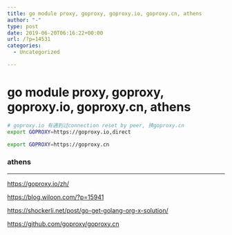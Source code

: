 ```yaml
---
title: go module proxy, goproxy, goproxy.io, goproxy.cn, athens
author: "-"
type: post
date: 2019-06-20T06:16:22+00:00
url: /?p=14531
categories:
  - Uncategorized

---
```

# go module proxy, goproxy, goproxy.io, goproxy.cn, athens
```bash
# goproxy.io 有遇到过connection reset by peer, 换goproxy.cn
export GOPROXY=https://goproxy.io,direct

export GOPROXY=https://goproxy.cn
```

### athens

---

https://goproxy.io/zh/

<https://blog.wiloon.com/?p=15941>

https://shockerli.net/post/go-get-golang-org-x-solution/
  
https://github.com/goproxy/goproxy.cn